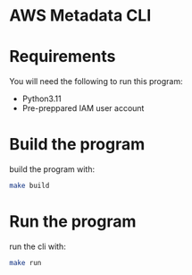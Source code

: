 # AWS Metadata CLI

# Requirements

You will need the following to run this program:
- Python3.11
- Pre-preppared IAM user account

# Build the program

build the program with:
```bash
make build
```

# Run the program

run the cli with:
``` bash
make run
```
